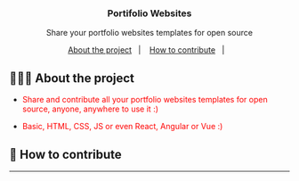 <h3 align="center">
  Portifolio Websites
</h3>

<p align="center">Share your portfolio websites templates for open source</p>


<p align="center">
  <a href="#-about-the-project">About the project</a>&nbsp;&nbsp;&nbsp;|&nbsp;&nbsp;&nbsp;
  <a href="#-how-to-contribute">How to contribute</a>&nbsp;&nbsp;&nbsp;|&nbsp;&nbsp;&nbsp;
</p>

## 👨🏻‍💻 About the project

- <p style="color: red;">Share and contribute all your portfolio websites templates for open source, anyone, anywhere to use it :)</p>

- <p style="color: red;">Basic, HTML, CSS, JS or even React, Angular or Vue :)</p>


## 🤔 How to contribute

****

<p> </p



